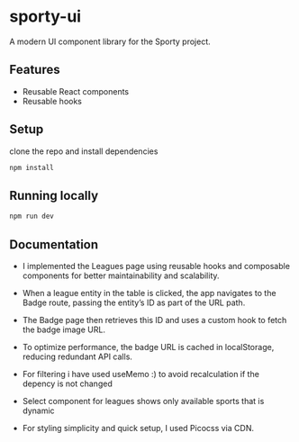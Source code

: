 # sporty-ui

A modern UI component library for the Sporty project.

## Features

- Reusable React components
- Reusable hooks

## Setup

clone the repo and install dependencies

```bash
npm install
```

## Running locally

```jsx
npm run dev
```

## Documentation

- I implemented the Leagues page using reusable hooks and composable components for better maintainability and scalability.

- When a league entity in the table is clicked, the app navigates to the Badge route, passing the entity’s ID as part of the URL path.

- The Badge page then retrieves this ID and uses a custom hook to fetch the badge image URL.

- To optimize performance, the badge URL is cached in localStorage, reducing redundant API calls.

- For filtering i have used useMemo :) to avoid recalculation if the depency is not changed

- Select component for leagues shows only available sports that is dynamic

- For styling simplicity and quick setup, I used Picocss via CDN.
